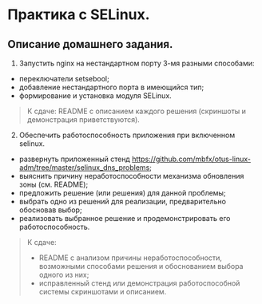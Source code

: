 # Практика с SELinux.
## Описание домашнего задания.
1. Запустить nginx на нестандартном порту 3-мя разными способами:
- переключатели setsebool;
- добавление нестандартного порта в имеющийся тип;
- формирование и установка модуля SELinux.
> К сдаче: README с описанием каждого решения (скриншоты и демонстрация приветствуются).
2. Обеспечить работоспособность приложения при включенном selinux.
- развернуть приложенный стенд https://github.com/mbfx/otus-linux-adm/tree/master/selinux_dns_problems;
- выяснить причину неработоспособности механизма обновления зоны (см. README);
- предложить решение (или решения) для данной проблемы;
- выбрать одно из решений для реализации, предварительно обосновав выбор;
- реализовать выбранное решение и продемонстрировать его работоспособность.
> К сдаче: 
> - README с анализом причины неработоспособности, возможными способами решения и обоснованием выбора одного из них;
> - исправленный стенд или демонстрация работоспособной системы скриншотами и описанием.
